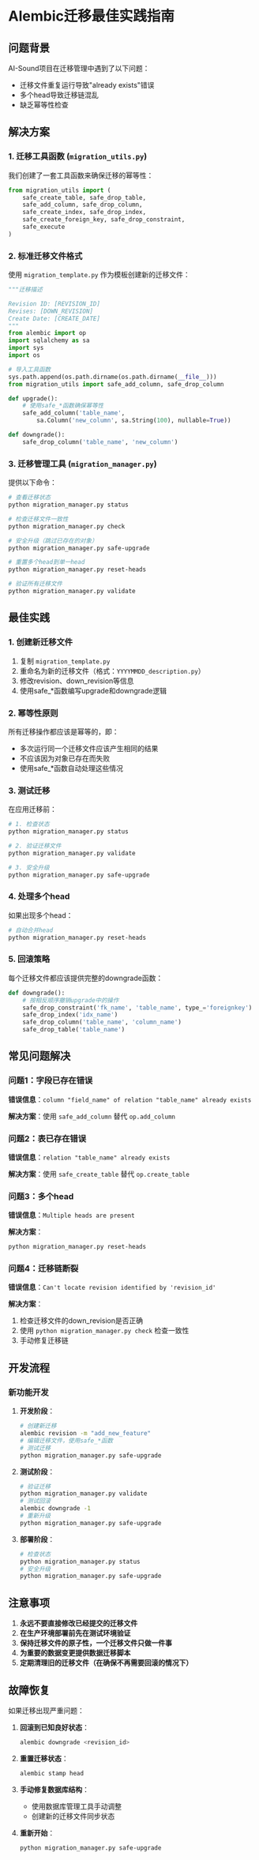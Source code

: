# Alembic迁移最佳实践指南

## 问题背景

AI-Sound项目在迁移管理中遇到了以下问题：
- 迁移文件重复运行导致"already exists"错误
- 多个head导致迁移链混乱
- 缺乏幂等性检查

## 解决方案

### 1. 迁移工具函数 (`migration_utils.py`)

我们创建了一套工具函数来确保迁移的幂等性：

```python
from migration_utils import (
    safe_create_table, safe_drop_table,
    safe_add_column, safe_drop_column,
    safe_create_index, safe_drop_index,
    safe_create_foreign_key, safe_drop_constraint,
    safe_execute
)
```

### 2. 标准迁移文件格式

使用 `migration_template.py` 作为模板创建新的迁移文件：

```python
"""迁移描述

Revision ID: [REVISION_ID]
Revises: [DOWN_REVISION]
Create Date: [CREATE_DATE]
"""
from alembic import op
import sqlalchemy as sa
import sys
import os

# 导入工具函数
sys.path.append(os.path.dirname(os.path.dirname(__file__)))
from migration_utils import safe_add_column, safe_drop_column

def upgrade():
    # 使用safe_*函数确保幂等性
    safe_add_column('table_name', 
        sa.Column('new_column', sa.String(100), nullable=True))

def downgrade():
    safe_drop_column('table_name', 'new_column')
```

### 3. 迁移管理工具 (`migration_manager.py`)

提供以下命令：

```bash
# 查看迁移状态
python migration_manager.py status

# 检查迁移文件一致性
python migration_manager.py check

# 安全升级（跳过已存在的对象）
python migration_manager.py safe-upgrade

# 重置多个head到单一head
python migration_manager.py reset-heads

# 验证所有迁移文件
python migration_manager.py validate
```

## 最佳实践

### 1. 创建新迁移文件

1. 复制 `migration_template.py`
2. 重命名为新的迁移文件（格式：`YYYYMMDD_description.py`）
3. 修改revision、down_revision等信息
4. 使用safe_*函数编写upgrade和downgrade逻辑

### 2. 幂等性原则

所有迁移操作都应该是幂等的，即：
- 多次运行同一个迁移文件应该产生相同的结果
- 不应该因为对象已存在而失败
- 使用safe_*函数自动处理这些情况

### 3. 测试迁移

在应用迁移前：

```bash
# 1. 检查状态
python migration_manager.py status

# 2. 验证迁移文件
python migration_manager.py validate

# 3. 安全升级
python migration_manager.py safe-upgrade
```

### 4. 处理多个head

如果出现多个head：

```bash
# 自动合并head
python migration_manager.py reset-heads
```

### 5. 回滚策略

每个迁移文件都应该提供完整的downgrade函数：

```python
def downgrade():
    # 按相反顺序撤销upgrade中的操作
    safe_drop_constraint('fk_name', 'table_name', type_='foreignkey')
    safe_drop_index('idx_name')
    safe_drop_column('table_name', 'column_name')
    safe_drop_table('table_name')
```

## 常见问题解决

### 问题1：字段已存在错误

**错误信息**：`column "field_name" of relation "table_name" already exists`

**解决方案**：使用 `safe_add_column` 替代 `op.add_column`

### 问题2：表已存在错误

**错误信息**：`relation "table_name" already exists`

**解决方案**：使用 `safe_create_table` 替代 `op.create_table`

### 问题3：多个head

**错误信息**：`Multiple heads are present`

**解决方案**：
```bash
python migration_manager.py reset-heads
```

### 问题4：迁移链断裂

**错误信息**：`Can't locate revision identified by 'revision_id'`

**解决方案**：
1. 检查迁移文件的down_revision是否正确
2. 使用 `python migration_manager.py check` 检查一致性
3. 手动修复迁移链

## 开发流程

### 新功能开发

1. **开发阶段**：
   ```bash
   # 创建新迁移
   alembic revision -m "add_new_feature"
   # 编辑迁移文件，使用safe_*函数
   # 测试迁移
   python migration_manager.py safe-upgrade
   ```

2. **测试阶段**：
   ```bash
   # 验证迁移
   python migration_manager.py validate
   # 测试回滚
   alembic downgrade -1
   # 重新升级
   python migration_manager.py safe-upgrade
   ```

3. **部署阶段**：
   ```bash
   # 检查状态
   python migration_manager.py status
   # 安全升级
   python migration_manager.py safe-upgrade
   ```

## 注意事项

1. **永远不要直接修改已经提交的迁移文件**
2. **在生产环境部署前先在测试环境验证**
3. **保持迁移文件的原子性，一个迁移文件只做一件事**
4. **为重要的数据变更提供数据迁移脚本**
5. **定期清理旧的迁移文件（在确保不再需要回滚的情况下）**

## 故障恢复

如果迁移出现严重问题：

1. **回滚到已知良好状态**：
   ```bash
   alembic downgrade <revision_id>
   ```

2. **重置迁移状态**：
   ```bash
   alembic stamp head
   ```

3. **手动修复数据库结构**：
   - 使用数据库管理工具手动调整
   - 创建新的迁移文件同步状态

4. **重新开始**：
   ```bash
   python migration_manager.py safe-upgrade
   ``` 